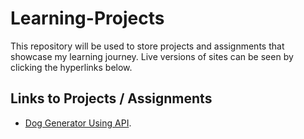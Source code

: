 # Learning-Projects

This repository will be used to store projects and assignments that showcase my learning journey. Live versions of sites can be seen by clicking the hyperlinks below.

## Links to Projects / Assignments
- [Dog Generator Using API](https://dog-api-generator.netlify.app/).
